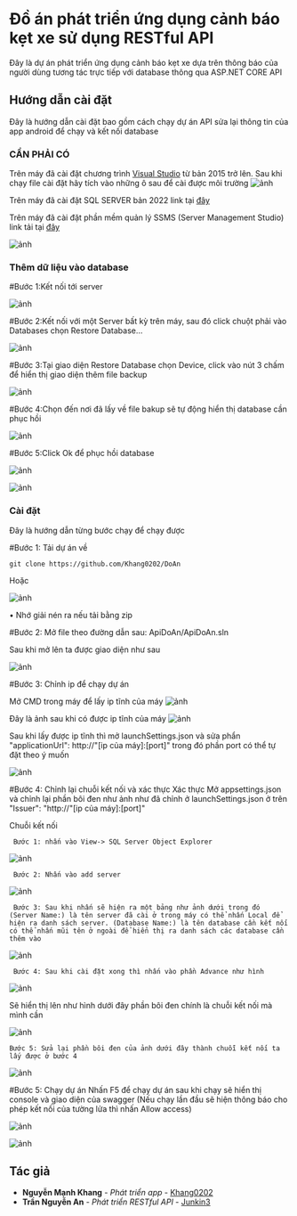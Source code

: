 # Đồ án phát triển ứng dụng cảnh báo kẹt xe sử dụng RESTful API

Đây là dự án phát triển ứng dụng cảnh báo kẹt xe dựa trên thông báo của người dùng tương tác trực tiếp với database thông qua ASP.NET CORE API

## Hướng dẫn cài đặt

Đây là hướng dẫn cài đặt bao gồm cách chạy dự án API sửa lại thông tin của app android để chạy và kết nối database

### CẦN PHẢI CÓ

Trên máy đã cài đặt chương trình [Visual Studio](https://visualstudio.microsoft.com/vs/) từ bản 2015 trở lên.
Sau khi chạy file cài đặt hãy tích vào những ô sau để cài được môi trường 
![ảnh](https://github.com/Khang0202/DoAn/blob/main/HinhAnhDoAnNganh/cai%20Visual.png)
 
Trên máy đã cài đặt SQL SERVER bản 2022 link tại [đây](https://www.microsoft.com/en-us/sql-server/sql-server-downloads)

Trên máy đã cài đặt phần mềm quản lý SSMS (Server Management Studio) link tải tại [đây](https://learn.microsoft.com/en-us/sql/ssms/download-sql-server-management-studio-ssms?view=sql-server-ver16)

![ảnh](https://github.com/Khang0202/DoAn/blob/main/HinhAnhDoAnNganh/TảiSSMS.png)

### Thêm dữ liệu vào database

#Bước 1:Kết nối tới server

![ảnh](https://github.com/Khang0202/DoAn/blob/main/HinhAnhDoAnNganh/Ketnoi1.png)

#Bước 2:Kết nối với một Server bất kỳ trên máy, sau đó click chuột phải vào Databases chọn Restore Database…

![ảnh](https://github.com/Khang0202/DoAn/blob/main/HinhAnhDoAnNganh/Ketnoi2.png)

#Bước 3:Tại giao diện Restore Database chọn Device, click vào nút 3 chấm để hiển thị giao diện thêm file backup

![ảnh](https://github.com/Khang0202/DoAn/blob/main/HinhAnhDoAnNganh/Ketnoi3.png)

#Bước 4:Chọn đến nơi đã lấy về file bakup sẽ tự động hiển thị database cần phục hồi

![ảnh](https://github.com/Khang0202/DoAn/blob/main/HinhAnhDoAnNganh/Ketnoi4_1.png)

#Bước 5:Click Ok để phục hồi database

![ảnh](https://github.com/Khang0202/DoAn/blob/main/HinhAnhDoAnNganh/Ketnoi3_1.png)

![ảnh](https://github.com/Khang0202/DoAn/blob/main/HinhAnhDoAnNganh/Ketnoi5_1.png)

### Cài đặt

Đây là hướng dẫn từng bước chạy để chạy được 


#Bước 1: Tải dự án về

    git clone https://github.com/Khang0202/DoAn
    

Hoặc

![ảnh](https://github.com/Khang0202/DoAn/blob/main/HinhAnhDoAnNganh/taizip.png)

• Nhớ giải nén ra nếu tải bằng zip

#Bước 2: Mở file theo đường dẫn sau: ApiDoAn/ApiDoAn.sln

Sau khi mở lên ta được giao diện như sau

![ảnh](https://github.com/Khang0202/DoAn/blob/main/HinhAnhDoAnNganh/AnhDef.png)

#Bước 3: Chỉnh ip để chạy dự án

  Mở CMD trong máy để lấy ip tĩnh của máy
![ảnh](https://github.com/Khang0202/DoAn/blob/main/HinhAnhDoAnNganh/cmd.png)

  Đây là ảnh sau khi có được ip tĩnh của máy
![ảnh](https://github.com/Khang0202/DoAn/blob/main/HinhAnhDoAnNganh/cmdip.png)

   Sau khi lấy được ip tĩnh thì mở launchSettings.json và sửa phẩn "applicationUrl": http://"[ip của máy]:[port]" trong đó phần port có thể tự đặt theo ý muốn

![ảnh](https://github.com/Khang0202/DoAn/blob/main/HinhAnhDoAnNganh/CaiDatURL.png)

#Bước 4: Chỉnh lại chuỗi kết nối và xác thực
  Xác thực
    Mở appsettings.json và chỉnh lại phần bôi đen như ảnh như đã chỉnh ở launchSettings.json ở trên "Issuer": "http://"[ip của máy]:[port]"


  Chuỗi kết nối

     Bước 1: nhấn vào View-> SQL Server Object Explorer

![ảnh](https://github.com/Khang0202/DoAn/blob/main/HinhAnhDoAnNganh/Chuoiketnoi1.png)

     Bước 2: Nhấn vào add server

![ảnh](https://github.com/Khang0202/DoAn/blob/main/HinhAnhDoAnNganh/Chuoiketnoi2.png)

     Bước 3: Sau khi nhấn sẽ hiện ra một bảng như ảnh dưới trong đó (Server Name:) là tên server đã cài ở trong máy có thể nhấn Local để hiện ra danh sách server. (Database Name:) là tên database cần kết nối có thể nhấn mũi tên ở ngoài để hiển thị ra danh sách các database cần thêm vào
           
![ảnh](https://github.com/Khang0202/DoAn/blob/main/HinhAnhDoAnNganh/Chuoiketnoi3.png)

     Bước 4: Sau khi cài đặt xong thì nhấn vào phần Advance như hình

![ảnh](https://github.com/Khang0202/DoAn/blob/main/HinhAnhDoAnNganh/Chuoiketnoi4.png)

   Sẽ hiển thị lên như hình dưới đây phần bôi đen chính là chuỗi kết nối mà mình cần

![ảnh](https://github.com/Khang0202/DoAn/blob/main/HinhAnhDoAnNganh/Chuoiketnoi5.png)

    Bước 5: Sửa lại phần bôi đen của ảnh dưới đây thành chuỗi kết nối ta lấy được ở bước 4

![ảnh](https://github.com/Khang0202/DoAn/blob/main/HinhAnhDoAnNganh/Chuoiketnoi6.png)

#Bước 5: Chạy dự án
 Nhấn F5 để chạy dự án sau khi chạy sẽ hiển thị console và giao diện của swagger (Nếu chạy lần đầu sẽ hiện thông báo cho phép kết nối của tường lửa thì nhấn Allow access)

![ảnh](https://github.com/Khang0202/DoAn/blob/main/HinhAnhDoAnNganh/console.png)

![ảnh](https://github.com/Khang0202/DoAn/blob/main/HinhAnhDoAnNganh/GiaoDienSwagger.png)





## Tác giả

  - **Nguyễn Mạnh Khang** - *Phát triển app* -
    [Khang0202](https://github.com/Khang0202)
 - **Trần Nguyễn An** - *Phát triển RESTful API* -
    [Junkin3](https://github.com/Junkin3)



